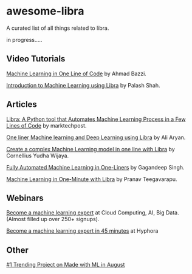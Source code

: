 # awesome-libra
A curated list of all things related to libra.

in progress.....

## Video Tutorials
[Machine Learning in One Line of Code](https://www.youtube.com/watch?v=N_T_ljj5vc4) by Ahmad Bazzi.

[Introduction to Machine Learning using Libra](https://www.youtube.com/watch?v=kQrIrm1XKc0&t=4s) by Palash Shah.

## Articles
[Libra: A Python tool that Automates Machine Learning Process in a Few Lines of Code](https://www.marktechpost.com/2020/07/28/libra-a-python-tool-that-automates-machine-learning-process-in-a-few-lines-of-code/) by marktechpost. 

[One liner Machine learning and Deep Learning using Libra](https://towardsdatascience.com/machine-learning-and-deep-learning-in-one-liner-using-libra-7eef4023618f) by Ali Aryan.

[Create a complex Machine Learning model in one line with Libra](https://towardsdatascience.com/create-a-complex-machine-learning-model-in-one-line-with-libra-a253e05d15a1) by Cornellius Yudha Wijaya.

[Fully Automated Machine Learning in One-Liners](https://medium.com/@gagan.2492/fully-automated-machine-learning-in-one-liners-5925ba994b48) by Gagandeep Singh.

[Machine Learning in One-Minute with Libra](https://medium.com/@pranavnt5/machine-learning-in-one-minute-with-libra-783dcd393f7f) by Pranav Teegavarapu.

## Webinars

[Become a machine learning expert](https://www.meetup.com/Cloud-Computing-AI-Big-Data-and-Machine-Learning/events/272040486/) at Cloud Computing, AI, Big Data. (Almost filled up over 250+ signups).

[Become a machine learning expert in 45 minutes](https://zmurl.com/hyphora-libra) at Hyphora

## Other

[#1 Trending Project on Made with ML in August](https://madewithml.com/projects/2122/libra/)



